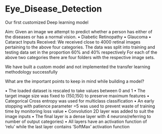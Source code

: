 # Eye_Disease_Detection
Our first customized Deep learning model

Aim:
Given an image we attempt to predict whether a person has either of the diseases or has a normal vision.
•	Diabetic Retinopathy
•	Glaucoma
•	Cataract
Inputs Received:
We received close to 4000 retinal images pertaining to the above four categories.
The data was split into training and testing data set in the proportion 60% and 40% respectively
For each of the above two categories there are four folders with the respective image sets.

We have built a custom model and not implemented the transfer learning methodology successfully

What are the important points to keep in mind while building a model?

•	The loaded dataset is rescaled to take values between 0 and 1
•	The target image size was fixed to (150,150) to preserve maximum features
•	Categorical Cross entropy was used for multiclass classification
•	An early stopping with patience parameter =5 was used to prevent waste of training time by monitoring loss value
•	Convolution 2D layer was added to suit the image inputs
•	The final layer is a dense layer with 4 neurons(referring to number of output categories)
•	All layers have an activation function of ‘relu’ while the last layer contains ‘SoftMax’ activation function
